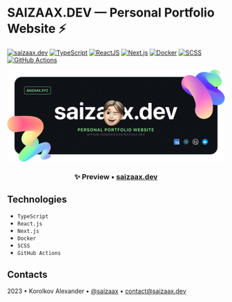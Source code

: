 # SAIZAAX.DEV — Personal Portfolio Website ⚡

[![saizaax.dev](https://img.shields.io/website?down_message=offline&label=saizaax.dev&up_message=online&url=https%3A%2F%2Fsaizaax.dev%2F)](https://saizaax.dev/)
[![TypeScript](https://img.shields.io/badge/TypeScript-3077C6?logo=typescript&logoColor=white)](https://www.typescriptlang.org/)
[![ReactJS](https://img.shields.io/badge/React.js-282C34?logo=react&logoColor=white)](https://reactjs.org/)
[![Next.js](https://img.shields.io/badge/Next.js-000000?logo=nextdotjs)](https://nextjs.org/)
[![Docker](https://img.shields.io/badge/Docker-%230db7ed.svg?logo=docker&logoColor=white)](https://www.docker.com/)
[![SCSS](https://img.shields.io/badge/SCSS-CC6699?logo=sass&logoColor=white)](https://sass-lang.com/)
[![GitHub Actions](https://img.shields.io/badge/GitHub%20Actions-2088FF?logo=githubactions&logoColor=white)](https://github.com/features/actions)

![](preview.png)

<h3 align="center">
✨ Preview • <a href="https://saizaax.dev/">saizaax.dev</a>
</h3>

## Technologies

- `TypeScript`
- `React.js`
- `Next.js`
- `Docker`
- `SCSS`
- `GitHub Actions`

## Contacts

2023 • Korolkov Alexander • [@saizaax](https://t.me/saizaax) • [contact@saizaax.dev](mailto:contact@saizaax.dev)
